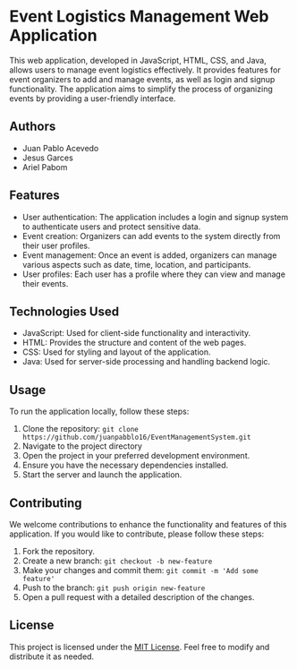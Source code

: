 # Event Logistics Management Web Application

This web application, developed in JavaScript, HTML, CSS, and Java, allows users to manage event logistics effectively. It provides features for event organizers to add and manage events, as well as login and signup functionality. The application aims to simplify the process of organizing events by providing a user-friendly interface.

## Authors

- Juan Pablo Acevedo
- Jesus Garces
- Ariel Pabom

## Features

- User authentication: The application includes a login and signup system to authenticate users and protect sensitive data.
- Event creation: Organizers can add events to the system directly from their user profiles.
- Event management: Once an event is added, organizers can manage various aspects such as date, time, location, and participants.
- User profiles: Each user has a profile where they can view and manage their events.

## Technologies Used

- JavaScript: Used for client-side functionality and interactivity.
- HTML: Provides the structure and content of the web pages.
- CSS: Used for styling and layout of the application.
- Java: Used for server-side processing and handling backend logic.

## Usage

To run the application locally, follow these steps:

1. Clone the repository: `git clone https://github.com/juanpabblo16/EventManagementSystem.git`
2. Navigate to the project directory
3. Open the project in your preferred development environment.
4. Ensure you have the necessary dependencies installed.
5. Start the server and launch the application.

## Contributing

We welcome contributions to enhance the functionality and features of this application. If you would like to contribute, please follow these steps:

1. Fork the repository.
2. Create a new branch: `git checkout -b new-feature`
3. Make your changes and commit them: `git commit -m 'Add some feature'`
4. Push to the branch: `git push origin new-feature`
5. Open a pull request with a detailed description of the changes.

## License

This project is licensed under the [MIT License](LICENSE). Feel free to modify and distribute it as needed.









